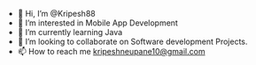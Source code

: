 - 👋 Hi, I’m @Kripesh88
- 👀 I’m interested in Mobile App Development
- 🌱 I’m currently learning Java
- 💞️ I’m looking to collaborate on Software development Projects.
- 📫 How to reach me kripeshneupane10@gmail.com

<!---
Kripesh88/Kripesh88 is a ✨ special ✨ repository because its `README.md` (this file) appears on your GitHub profile.
You can click the Preview link to take a look at your changes.
--->
